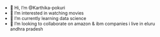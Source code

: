 - 👋 Hi, I’m @Karthika-pokuri
- 👀 I’m interested in watching movies
- 🌱 I’m currently learning data science 
- 💞️ I’m looking to collaborate on amazon & ibm companies 
 i live in eluru andhra pradesh  
    

<!---
Karthika-pokuri/Karthika-pokuri is a ✨ special ✨ repository because its `README.md` (this file) appears on your GitHub profile.
You can click the Preview link to take a look at your changes.
--->
